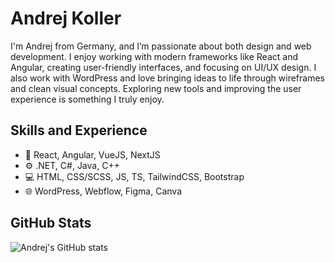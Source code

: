 # Andrej Koller
I'm Andrej from Germany, and I’m passionate about both design and web development. I enjoy working with modern frameworks like React and Angular, creating user-friendly interfaces, and focusing on UI/UX design. I also work with WordPress and love bringing ideas to life through wireframes and clean visual concepts. Exploring new tools and improving the user experience is something I truly enjoy.

## Skills and Experience
* 🧩 React, Angular, VueJS, NextJS
* ⚙️ .NET, C#, Java, C++
* 💻 HTML, CSS/SCSS, JS, TS, TailwindCSS, Bootstrap
* 🌐 WordPress, Webflow, Figma, Canva

## GitHub Stats
![Andrej's GitHub stats](https://github-readme-stats.vercel.app/api/top-langs/?username=andrejkoller&theme=github_dark_dimmed&layout=compact&text_color=ffffff&hide_progress=true")

